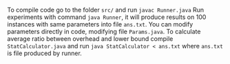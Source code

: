 To compile code go to the folder `src/` and run `javac Runner.java`
Run experiments with command `java Runner`, it will produce results on 100 instances with same parameters into file `ans.txt`.
You can modify parameters directly in code, modifying file `Params.java`.
To calculate average ratio between overhead and lower bound compile `StatCalculator.java` and run `java StatCalculator < ans.txt` where `ans.txt` is file produced by runner.
